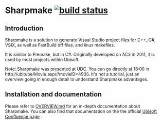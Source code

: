 # Sharpmake [![build status](https://gitlab-ncsa.ubisoft.org/alexandrie/sharpmake/badges/master/build.svg)](https://gitlab-ncsa.ubisoft.org/alexandrie/sharpmake/commits/master)


## Introduction

Sharpmake is a solution to generate Visual Studio project files for C++, C#, VSIX, as well as FastBuild bff files, and linux makefiles.

It is similar to Premake, but in C#. Originally developed on AC3 in 2011,
it is used by most projects within Ubisoft.

Note: Sharpmake was presented at UDC. You can go directly at 18:00
in http://ubitube/Movie.aspx?movieID=4936. It's not a tutorial, just an overview
going in enough detail to understand Sharpmake advantages.


## Installation and documentation

Please refer to [OVERVIEW.md](docs/OVERVIEW.md) for an in-depth documentation about Sharpmake. You
can also find that documentation on the the official
[Ubisoft Confluence page](https://mdc-web-tomcat17.ubisoft.org/confluence/display/alex/Sharpmake).
